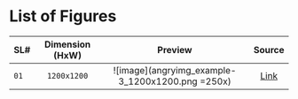 # List of Figures

| SL# | Dimension (HxW) | Preview | Source |
|:---|:---:|:---:|:---:|
| `01` | `1200x1200` | ![image](angryimg_example-3_1200x1200.png =250x) | [Link](https://angrytools.com/gradient/image/?0_ff00df,100_ffff00&0_100,100_100&l_45) |
